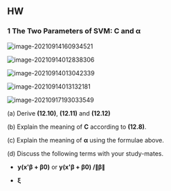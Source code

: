 ## HW

### 1 The Two Parameters of SVM:  C and α

![image-20210914160934521](https://i.loli.net/2021/09/14/mrjxfnSD4cAOL1V.png)

![image-20210914012838306](https://i.loli.net/2021/09/14/ZD8fjxRQ6snLrHv.png)

![image-20210914013042339](https://i.loli.net/2021/09/14/DIwSaXTVmjshUCH.png)

![image-20210914013132181](https://i.loli.net/2021/09/14/9fLoezjSxvC3U4c.png)

![image-20210917193033549](https://i.loli.net/2021/09/17/S8GMDgFBNxkhEzw.png)

(a) Derive **(12.10)**, **(12.11)** and **(12.12)**

(b) Explain the meaning of **C** according to **(12.8)**.

(c) Explain the meaning of **α** using the formulae above.

(d) Discuss the following terms with your study-mates.

- **y(x'β + β0)** or **y(x'β + β0) /∥β∥** 

- **ξ**

